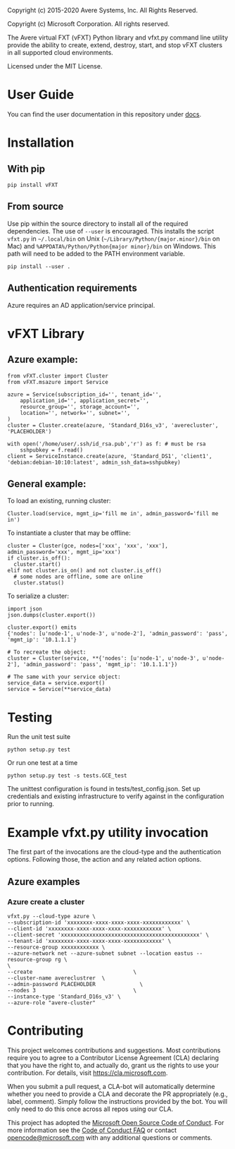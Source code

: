 Copyright (c) 2015-2020 Avere Systems, Inc.  All Rights Reserved.

Copyright (c) Microsoft Corporation. All rights reserved.

The Avere virtual FXT (vFXT) Python library and vfxt.py command line utility
provide the ability to create, extend, destroy, start, and stop vFXT clusters in
all supported cloud environments.

Licensed under the MIT License.

# User Guide

You can find the user documentation in this repository under [docs](/docs/README.md).

# Installation

## With pip

```pip install vFXT```

## From source

Use pip within the source directory to install all of the required dependencies.
The use of `--user` is encouraged.  This installs the script `vfxt.py` in
`~/.local/bin` on Unix (`~/Library/Python/{major.minor}/bin` on Mac) and
`%APPDATA%/Python/Python{major minor}/bin` on Windows.  This path will
need to be added to the PATH environment variable.

```pip install --user .```

## Authentication requirements

Azure requires an AD application/service principal.

# vFXT Library

## Azure example:

    from vFXT.cluster import Cluster
    from vFXT.msazure import Service

    azure = Service(subscription_id='', tenant_id='',
        application_id='', application_secret='',
        resource_group='', storage_account='',
        location='', network='', subnet='',
    )
    cluster = Cluster.create(azure, 'Standard_D16s_v3', 'averecluster', 'PLACEHOLDER')

    with open('/home/user/.ssh/id_rsa.pub','r') as f: # must be rsa
        sshpubkey = f.read()
    client = ServiceInstance.create(azure, 'Standard_DS1', 'client1', 'debian:debian-10:10:latest', admin_ssh_data=sshpubkey)

## General example:

To load an existing, running cluster:

    Cluster.load(service, mgmt_ip='fill me in', admin_password='fill me in')

To instantiate a cluster that may be offline:

    cluster = Cluster(gce, nodes=['xxx', 'xxx', 'xxx'], admin_password='xxx', mgmt_ip='xxx')
    if cluster.is_off():
      cluster.start()
    elif not cluster.is_on() and not cluster.is_off()
      # some nodes are offline, some are online
      cluster.status()

To serialize a cluster:

    import json
    json.dumps(cluster.export())

    cluster.export() emits
    {'nodes': [u'node-1', u'node-3', u'node-2'], 'admin_password': 'pass', 'mgmt_ip': '10.1.1.1'}

    # To recreate the object:
    cluster = Cluster(service, **{'nodes': [u'node-1', u'node-3', u'node-2'], 'admin_password': 'pass', 'mgmt_ip': '10.1.1.1'})

    # The same with your service object:
    service_data = service.export()
    service = Service(**service_data)

# Testing

Run the unit test suite

    python setup.py test

Or run one test at a time

    python setup.py test -s tests.GCE_test

The unittest configuration is found in tests/test_config.json.  Set up credentials and existing infrastructure to verify against in the configuration prior to running.

# Example vfxt.py utility invocation

The first part of the invocations are the cloud-type and the authentication options.  Following those, the action and any related action options.

## Azure examples

### Azure create a cluster

    vfxt.py --cloud-type azure \
    --subscription-id 'xxxxxxxx-xxxx-xxxx-xxxx-xxxxxxxxxxxx' \
    --client-id 'xxxxxxxx-xxxx-xxxx-xxxx-xxxxxxxxxxxx' \
    --client-secret 'xxxxxxxxxxxxxxxxxxxxxxxxxxxxxxxxxxxxxxxxxxxx' \
    --tenant-id 'xxxxxxxx-xxxx-xxxx-xxxx-xxxxxxxxxxxx' \
    --resource-group xxxxxxxxxxxx \
    --azure-network net --azure-subnet subnet --location eastus --resource-group rg \
    \
    --create                                \
    --cluster-name avereclustrer  \
    --admin-password PLACEHOLDER              \
    --nodes 3                               \
    --instance-type 'Standard_D16s_v3' \
    --azure-role "avere-cluster"

# Contributing

This project welcomes contributions and suggestions.  Most contributions require you to agree to a
Contributor License Agreement (CLA) declaring that you have the right to, and actually do, grant us
the rights to use your contribution. For details, visit https://cla.microsoft.com.

When you submit a pull request, a CLA-bot will automatically determine whether you need to provide
a CLA and decorate the PR appropriately (e.g., label, comment). Simply follow the instructions
provided by the bot. You will only need to do this once across all repos using our CLA.

This project has adopted the [Microsoft Open Source Code of Conduct](https://opensource.microsoft.com/codeofconduct/).
For more information see the [Code of Conduct FAQ](https://opensource.microsoft.com/codeofconduct/faq/) or
contact [opencode@microsoft.com](mailto:opencode@microsoft.com) with any additional questions or comments.
